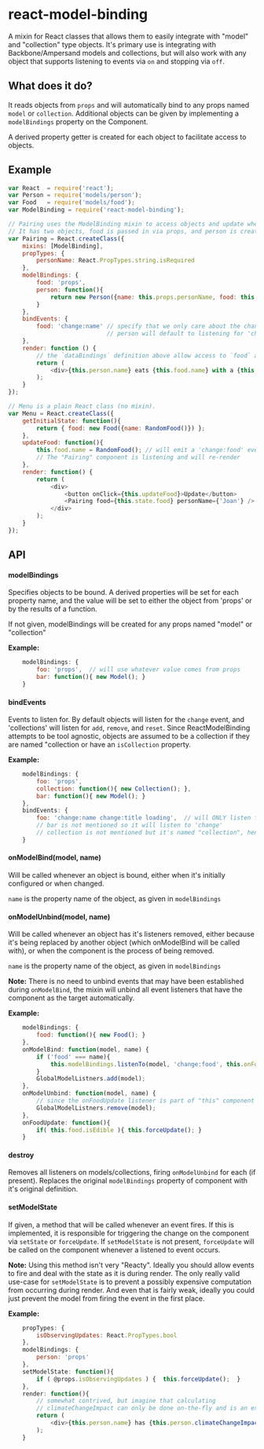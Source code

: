 # react-model-binding

A mixin for React classes that allows them to easily integrate with "model" and "collection" type objects. It's primary use is integrating with Backbone/Ampersand models and collections, but will also work with any object that supports listening to events via `on` and stopping via `off`.

## What does it do?

It reads objects from `props` and will automatically bind to any props named `model` or `collection`.  Additional objects can be given by implementing a `modelBindings` property on the Component.

A derived property getter is created for each object to facilitate access to objects.

## Example

```javascript
var React  = require('react');
var Person = require('models/person');
var Food   = require('models/food');
var ModelBinding = require('react-model-binding');

// Pairing uses the ModelBinding mixin to access objects and update when they emit events
// It has two objects, food is passed in via props, and person is created when the mixin is initialized
var Pairing = React.createClass({
    mixins: [ModelBinding],
    propTypes: {
        personName: React.PropTypes.string.isRequired
    },
    modelBindings: {
        food: 'props',
        person: function(){
            return new Person({name: this.props.personName, food: this.props.food});
        }
    },
    bindEvents: {
        food: 'change:name' // specify that we only care about the change:name event
                            // person will default to listening for 'change'
    },
    render: function () {
        // the `dataBindings` definition above allow access to `food` and `person` from `this`
        return (
            <div>{this.person.name} eats {this.food.name} with a {this.person.utensil}</div>
        );
    }
});

// Menu is a plain React class (no mixin).
var Menu = React.createClass({
    getInitialState: function(){
        return { food: new Food({name: RandomFood()}) };
    },
    updateFood: function(){
        this.food.name = RandomFood(); // will emit a 'change:food' event
        // The "Pairing" component is listening and will re-render
    },
    render: function() {
        return (
            <div>
                <button onClick={this.updateFood}>Update</button>
                <Pairing food={this.state.food} personName={'Joan'} />
            </div>
        );
    }
});
```


## API

#### modelBindings

Specifies objects to be bound. A derived properties will be set for each property name, and the value will be set to either the object from 'props' or by the results of a function.

If not given, modelBindings will be created for any props named "model" or "collection"

**Example:**
```javascript
    modelBindings: {
        foo: 'props',  // will use whatever value comes from props
        bar: function(){ new Model(); }
    }
```

#### bindEvents

Events to listen for.  By default objects will listen for the `change` event, and 'collections' will listen for `add`, `remove`, and `reset`.  Since ReactModelBinding attempts to be tool agnostic, objects are assumed to be a collection if they are named "collection or have an `isCollection` property.

**Example:**
```javascript
    modelBindings: {
        foo: 'props',
        collection: function(){ new Collection(); },
        bar: function(){ new Model(); }
    },
    bindEvents: {
        foo: 'change:name change:title loading',  // will ONLY listen for changes to name & title, and the "loading" event
        // bar is not mentioned so it will listen to 'change'
        // collection is not mentioned but it's named "collection", hence it will listen to `add remove reset`
    }
```

#### onModelBind(model, name)

Will be called whenever an object is bound, either when it's initially configured or when changed.

`name` is the property name of the object, as given in `modelBindings`

#### onModelUnbind(model, name)

Will be called whenever an object has it's listeners removed, either because it's being replaced by another object (which onModelBind will be called with), or when the component is the process of being removed.

`name` is the property name of the object, as given in `modelBindings`

**Note:** There is no need to unbind events that may have been established during `onModelBind`, the mixin will unbind all event listeners that have the component as the target automatically.

**Example:**
```javascript
    modelBindings: {
        food: function(){ new Food(); }
    },
    onModelBind: function(model, name) {
        if ('food' === name){
            this.modelBindings.listenTo(model, 'change:food', this.onFoodUpdate);
        }
        GlobalModelListners.add(model);
    },
    onModelUnbind: function(model, name) {
        // since the onFoodUpdate listener is part of "this" component we don't need to unbind it
        GlobalModelListners.remove(model);
    },
    onFoodUpdate: function(){
        if( this.food.isEdible ){ this.forceUpdate(); }
    }
```
#### destroy

Removes all listeners on models/collections, firing `onModelUnbind` for each (if present).  Replaces the original `modelBindings` property of component with it's original definition.

#### setModelState

If given, a method that will be called whenever an event fires.  If this is implemented, it is responsible for triggering the change on the component via `setState` or `forceUpdate`.  If `setModelState` is not present, `forceUpdate` will be called on the component whenever a listened to event occurs.

 **Note:**  Using this method isn't very "Reacty". Ideally you should allow events to fire and deal with the state as it is during render.   The only really valid use-case for `setModelState` is to prevent a possibly expensive computation from occurring during render.  And even that is fairly weak, ideally you could just prevent the model from firing the event in the first place.


**Example:**
```javascript
    propTypes: {
        isObservingUpdates: React.PropTypes.bool
    },
    modelBindings: {
        person: 'props'
    },
    setModelState: function(){
        if ( @props.isObservingUpdates ) {  this.forceUpdate();  }
    },
    render: function(){
        // somewhat contrived, but imagine that calculating
        // climateChangeImpact can only be done on-the-fly and is an expensive computation
        return (
            <div>{this.person.name} has {this.person.climateChangeImpact()} impact</div>
        );
    }
```
